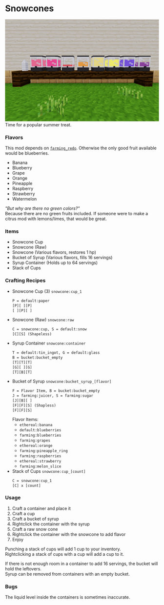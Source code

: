 # Snowcones #
![screenshot](screenshot.png)
Time for a popular summer treat.  

### Flavors ###
This mod depends on [`farming_redo`](https://notabug.org/tenplus1/farming). Otherwise the only good fruit available would be blueberries.  

* Banana
* Blueberry
* Grape
* Orange
* Pineapple
* Raspberry
* Strawberry
* Watermelon

_"But why are there no green colors?"_  
Because there are no green fruits included. If someone were to make a citrus mod with lemons/limes, that would be great.  

### Items ###
* Snowcone Cup
* Snowcone (Raw)
* Snowcone (Various flavors, restores 1 hp)
* Bucket of Syrup (Various flavors, fills 16 servings)
* Syrup Container (Holds up to 64 servings)
* Stack of Cups

### Crafting Recipes ###
* Snowcone Cup (3) `snowcone:cup_1`  
	```
	P = default:paper
	[P][ ][P]
	[ ][P][ ]
	```
* Snowcone (Raw) `snowcone:raw`  
	```
	C = snowcone:cup, S = default:snow
	[C][S] (Shapeless)
	```
* Syrup Container `snowcone:container`  
	```
	T = default:tin_ingot, G = default:glass
	B = bucket:bucket_empty
	[T][T][T]
	[G][ ][G]
	[T][B][T]
	```
* Bucket of Syrup `snowcone:bucket_syrup_[flavor]`  
	```
	F = Flavor Item, B = bucket:bucket_empty
	J = farming:juicer, S = farming:sugar
	[J][B][ ]
	[F][F][S] (Shapless)
	[F][F][S]
	```
	Flavor Items:
	* `ethereal:banana`
	* `default:blueberries`
	* `farming:blueberries`
	* `farming:grapes`
	* `ethereal:orange`
	* `farming:pineapple_ring`
	* `farming:raspberries`
	* `ethereal:strawberry`
	* `farming:melon_slice`
* Stack of Cups `snowcone:cup_[count]`  
	```
	C = snowcone:cup_1
	[C] x [count]
	```

### Usage ###
1. Craft a container and place it
2. Craft a cup
3. Craft a bucket of syrup
4. Rightclick the container with the syrup
5. Craft a raw snow cone
6. Rightclick the container with the snowcone to add flavor
7. Enjoy

Punching a stack of cups will add 1 cup to your inventory.  
Rightclicking a stack of cups with a cup will add a cup to it.  

If there is not enough room in a container to add 16 servings, the bucket will hold the leftovers.  
Syrup can be removed from containers with an empty bucket.  

### Bugs ###
The liquid level inside the containers is sometimes inaccurate.  
